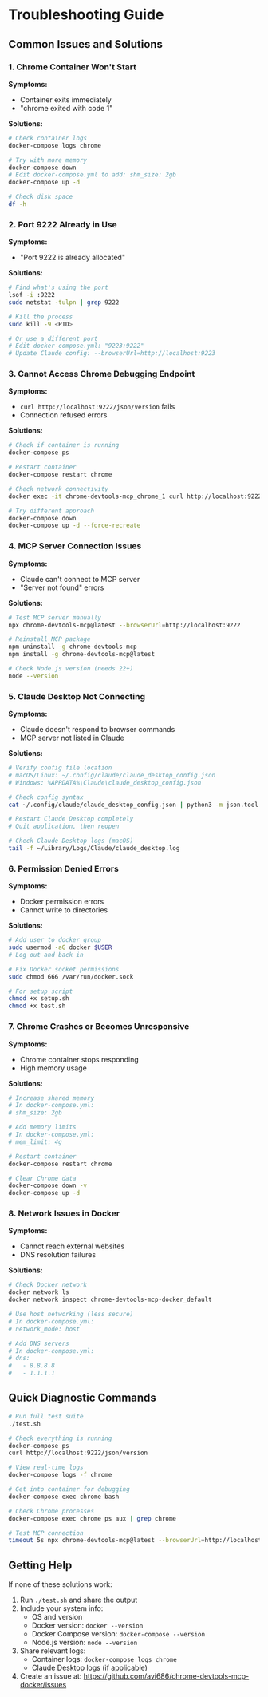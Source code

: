 # Troubleshooting Guide

## Common Issues and Solutions

### 1. Chrome Container Won't Start

**Symptoms:**
- Container exits immediately
- "chrome exited with code 1"

**Solutions:**
```bash
# Check container logs
docker-compose logs chrome

# Try with more memory
docker-compose down
# Edit docker-compose.yml to add: shm_size: 2gb
docker-compose up -d

# Check disk space
df -h
```

### 2. Port 9222 Already in Use

**Symptoms:**
- "Port 9222 is already allocated"

**Solutions:**
```bash
# Find what's using the port
lsof -i :9222
sudo netstat -tulpn | grep 9222

# Kill the process
sudo kill -9 <PID>

# Or use a different port
# Edit docker-compose.yml: "9223:9222"
# Update Claude config: --browserUrl=http://localhost:9223
```

### 3. Cannot Access Chrome Debugging Endpoint

**Symptoms:**
- `curl http://localhost:9222/json/version` fails
- Connection refused errors

**Solutions:**
```bash
# Check if container is running
docker-compose ps

# Restart container
docker-compose restart chrome

# Check network connectivity
docker exec -it chrome-devtools-mcp_chrome_1 curl http://localhost:9222/json/version

# Try different approach
docker-compose down
docker-compose up -d --force-recreate
```

### 4. MCP Server Connection Issues

**Symptoms:**
- Claude can't connect to MCP server
- "Server not found" errors

**Solutions:**
```bash
# Test MCP server manually
npx chrome-devtools-mcp@latest --browserUrl=http://localhost:9222

# Reinstall MCP package
npm uninstall -g chrome-devtools-mcp
npm install -g chrome-devtools-mcp@latest

# Check Node.js version (needs 22+)
node --version
```

### 5. Claude Desktop Not Connecting

**Symptoms:**
- Claude doesn't respond to browser commands
- MCP server not listed in Claude

**Solutions:**
```bash
# Verify config file location
# macOS/Linux: ~/.config/claude/claude_desktop_config.json
# Windows: %APPDATA%\Claude\claude_desktop_config.json

# Check config syntax
cat ~/.config/claude/claude_desktop_config.json | python3 -m json.tool

# Restart Claude Desktop completely
# Quit application, then reopen

# Check Claude Desktop logs (macOS)
tail -f ~/Library/Logs/Claude/claude_desktop.log
```

### 6. Permission Denied Errors

**Symptoms:**
- Docker permission errors
- Cannot write to directories

**Solutions:**
```bash
# Add user to docker group
sudo usermod -aG docker $USER
# Log out and back in

# Fix Docker socket permissions
sudo chmod 666 /var/run/docker.sock

# For setup script
chmod +x setup.sh
chmod +x test.sh
```

### 7. Chrome Crashes or Becomes Unresponsive

**Symptoms:**
- Chrome container stops responding
- High memory usage

**Solutions:**
```bash
# Increase shared memory
# In docker-compose.yml:
# shm_size: 2gb

# Add memory limits
# In docker-compose.yml:
# mem_limit: 4g

# Restart container
docker-compose restart chrome

# Clear Chrome data
docker-compose down -v
docker-compose up -d
```

### 8. Network Issues in Docker

**Symptoms:**
- Cannot reach external websites
- DNS resolution failures

**Solutions:**
```bash
# Check Docker network
docker network ls
docker network inspect chrome-devtools-mcp-docker_default

# Use host networking (less secure)
# In docker-compose.yml:
# network_mode: host

# Add DNS servers
# In docker-compose.yml:
# dns:
#   - 8.8.8.8
#   - 1.1.1.1
```

## Quick Diagnostic Commands

```bash
# Run full test suite
./test.sh

# Check everything is running
docker-compose ps
curl http://localhost:9222/json/version

# View real-time logs
docker-compose logs -f chrome

# Get into container for debugging
docker-compose exec chrome bash

# Check Chrome processes
docker-compose exec chrome ps aux | grep chrome

# Test MCP connection
timeout 5s npx chrome-devtools-mcp@latest --browserUrl=http://localhost:9222 --help
```

## Getting Help

If none of these solutions work:

1. Run `./test.sh` and share the output
2. Include your system info:
   - OS and version
   - Docker version: `docker --version`
   - Docker Compose version: `docker-compose --version`
   - Node.js version: `node --version`
3. Share relevant logs:
   - Container logs: `docker-compose logs chrome`
   - Claude Desktop logs (if applicable)
4. Create an issue at: https://github.com/avi686/chrome-devtools-mcp-docker/issues
